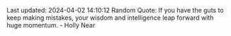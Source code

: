 Last updated: 2024-04-02 14:10:12
Random Quote: If you have the guts to keep making mistakes, your wisdom and intelligence leap forward with huge momentum. - Holly Near